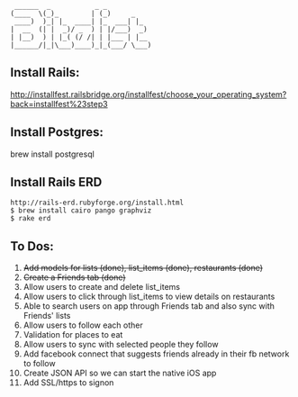      ______  _           _ _
    (____  \(_)_        | (_)     _
     ____)  )_| |_  ____| |_  ___| |_
    |  __  (| |  _)/ _  ) | |/___)  _)
    | |__)  ) | |_( (/ /| | |___ | |__
    |______/|_|\___)____)_|_(___/ \___)


Install Rails:
----------------
  http://installfest.railsbridge.org/installfest/choose_your_operating_system?back=installfest%23step3


Install Postgres:
-----------------
  brew install postgresql

Install Rails ERD
-----------------
	http://rails-erd.rubyforge.org/install.html
	$ brew install cairo pango graphviz 
	$ rake erd

To Dos:
--------

1. ~~Add models for lists (done), list_items (done), restaurants (done)~~
2. ~~Create a Friends tab (done)~~
2. Allow users to create and delete list_items 
2. Allow users to click through list_items to view details on restaurants
3. Able to search users on app through Friends tab and also sync with Friends' lists
2. Allow users to follow each other 
2. Validation for places to eat
3. Allow users to sync with selected people they follow
4. Add facebook connect that suggests friends already in their fb network to follow
5. Create JSON API so we can start the native iOS app
5. Add SSL/https to signon
